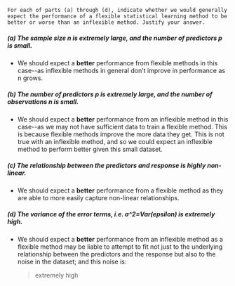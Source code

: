 ```
For each of parts (a) through (d), indicate whether we would generally
expect the performance of a flexible statistical learning method to be
better or worse than an inflexible method. Justify your answer.
```
##### (a) The sample size n is extremely large, and the number of predictors p is small.
  - We should expect a __better__ performance from flexible methods in this case--as inflexible
    methods in general don't improve in performance as n grows.
##### (b) The number of predictors p is extremely large, and the number of observations n is small.
  - We should expect a __better__ performance from an inflexible method in this case--as
    we may not have sufficient data to train a flexible method. This is because flexible methods improve
    the more data they get. This is not true with an inflexible method, and so we could expect an 
    inflexible method to perform better given this small dataset.
##### (c) The relationship between the predictors and response is highly non-linear.
  - We should expect a __better__ performance from a flexible method as they are able to more
    easily capture non-linear relationships.
##### (d) The variance of the error terms, i.e.  σ^2=Var(epsilon) is extremely high.
  - We should expect a __better__ performance from an inflexible method as a flexible method may be liable
    to attempt to fit not just to the underlying relationship between the predictors and the response but
    also to the noise in the dataset; and this noise is:
    > extremely high

